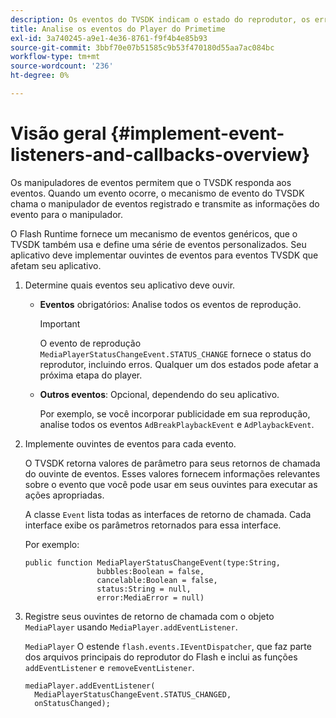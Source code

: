 ```yaml
---
description: Os eventos do TVSDK indicam o estado do reprodutor, os erros que ocorrem, a conclusão de ações solicitadas, como o início da reprodução de um vídeo ou ações que ocorrem implicitamente, como a conclusão de um anúncio.
title: Analise os eventos do Player do Primetime
exl-id: 3a740245-a9e1-4e36-8761-f9f4b4e85b93
source-git-commit: 3bbf70e07b51585c9b53f470180d55aa7ac084bc
workflow-type: tm+mt
source-wordcount: '236'
ht-degree: 0%

---
```


# Visão geral {#implement-event-listeners-and-callbacks-overview}

Os manipuladores de eventos permitem que o TVSDK responda aos eventos. Quando um evento ocorre, o mecanismo de evento do TVSDK chama o manipulador de eventos registrado e transmite as informações do evento para o manipulador.

O Flash Runtime fornece um mecanismo de eventos genéricos, que o TVSDK também usa e define uma série de eventos personalizados. Seu aplicativo deve implementar ouvintes de eventos para eventos TVSDK que afetam seu aplicativo.

1. Determine quais eventos seu aplicativo deve ouvir.

   * **Eventos** obrigatórios: Analise todos os eventos de reprodução.

      >[!IMPORTANT]
      >
      >O evento de reprodução `MediaPlayerStatusChangeEvent.STATUS_CHANGE` fornece o status do reprodutor, incluindo erros. Qualquer um dos estados pode afetar a próxima etapa do player.

   * **Outros eventos**: Opcional, dependendo do seu aplicativo.

      Por exemplo, se você incorporar publicidade em sua reprodução, analise todos os eventos `AdBreakPlaybackEvent` e `AdPlaybackEvent`.

1. Implemente ouvintes de eventos para cada evento.

   O TVSDK retorna valores de parâmetro para seus retornos de chamada do ouvinte de eventos. Esses valores fornecem informações relevantes sobre o evento que você pode usar em seus ouvintes para executar as ações apropriadas.

   A classe `Event` lista todas as interfaces de retorno de chamada. Cada interface exibe os parâmetros retornados para essa interface.

   Por exemplo:

   ```
   public function MediaPlayerStatusChangeEvent(type:String,  
                   bubbles:Boolean = false,  
                   cancelable:Boolean = false,  
                   status:String = null,  
                   error:MediaError = null) 
   ```

1. Registre seus ouvintes de retorno de chamada com o objeto `MediaPlayer` usando `MediaPlayer.addEventListener`.

   `MediaPlayer` O estende  `flash.events.IEventDispatcher`, que faz parte dos arquivos principais do reprodutor do Flash e inclui as funções  `addEventListener` e  `removeEventListener`.

   ```
   mediaPlayer.addEventListener( 
     MediaPlayerStatusChangeEvent.STATUS_CHANGED,  
     onStatusChanged);
   ```
